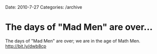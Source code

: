 Date: 2010-7-27
Categories: /archive

# The days of "Mad Men" are over...

The days of "Mad Men" are over; we are in the age of Math Men. <a href="http://bit.ly/dwb8cp" rel="nofollow">http://bit.ly/dwb8cp</a>
